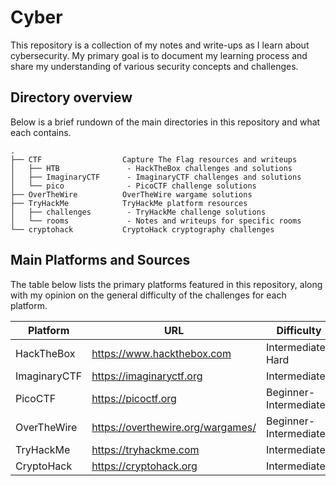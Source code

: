 # Cyber

This repository is a collection of my notes and write-ups as I learn about cybersecurity. My primary goal is to document my learning process and share my understanding of various security concepts and challenges.

## Directory overview

Below is a brief rundown of the main directories in this repository and what each contains.

```
.
├── CTF                  Capture The Flag resources and writeups
│   ├── HTB               - HackTheBox challenges and solutions
│   ├── ImaginaryCTF      - ImaginaryCTF challenges and solutions
│   └── pico              - PicoCTF challenge solutions
├── OverTheWire          OverTheWire wargame solutions
├── TryHackMe            TryHackMe platform resources
│   ├── challenges        - TryHackMe challenge solutions
│   └── rooms             - Notes and writeups for specific rooms
└── cryptohack           CryptoHack cryptography challenges
```

## Main Platforms and Sources

The table below lists the primary platforms featured in this repository, along with my opinion on the general difficulty of the challenges for each platform.

| Platform        | URL                                | Difficulty
|-----------------|------------------------------------| ------------|
| HackTheBox      | https://www.hackthebox.com         | Intermediate-Hard
| ImaginaryCTF    | https://imaginaryctf.org           | Intermediate
| PicoCTF         | https://picoctf.org                | Beginner-Intermediate
| OverTheWire     | https://overthewire.org/wargames/  | Beginner-Intermediate
| TryHackMe       | https://tryhackme.com              | Intermediate
| CryptoHack      | https://cryptohack.org             | Intermediate
